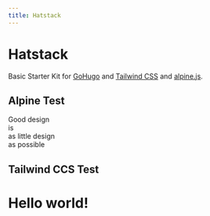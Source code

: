 ```yaml
---
title: Hatstack
---
```


# Hatstack

Basic Starter Kit for [GoHugo](https://gohugo.io/) and [Tailwind CSS](https://www.tailwindcss.com) and [alpine.js](https://github.com/alpinejs/alpine).

## Alpine Test
  <div class="fixed inset-0 flex justify-center items-center">
    <div>
      <span class="text-change">Good design</span><br/>
      <span class="change">is<br/>as little design<br/>as possible</span><br/>
      <span x-data="{message:'🤖 Hello World 🤓'}" x-text="message"></span>
    </div>
  </div>
  
 ## Tailwind CCS Test 
  
<h1 class="text-3xl font-bold underline">Hello world!</h1>
